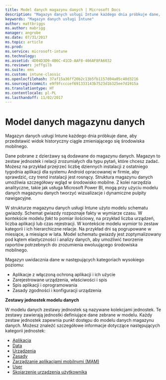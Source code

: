 ```yaml
---
title: Model danych magazynu danych | Microsoft Docs
description: "Magazyn danych usługi Intune każdego dnia próbkuje dane, aby przedstawić widok historyczny ciągle zmieniającego się środowiska mobilnego."
keywords: "Magazyn danych usługi Intune"
author: mattbriggs
ms.author: mabrigg
manager: angrobe
ms.date: 07/31/2017
ms.topic: article
ms.prod: 
ms.service: microsoft-intune
ms.technology: 
ms.assetid: 4D04D3D9-4B6C-41CD-AAF8-466AF8FA6032
ms.reviewer: jeffgilb
ms.suite: ems
ms.custom: intune-classic
ms.openlocfilehash: 37af15a36ff20b2c13b5fb1157d04a05c40d3216
ms.sourcegitcommit: e9f9fccccef691333143b7523d1b325ee7d1915a
ms.translationtype: HT
ms.contentlocale: pl-PL
ms.lasthandoff: 11/02/2017
---
```

# <a name="data-warehouse-data-model"></a>Model danych magazynu danych

Magazyn danych usługi Intune każdego dnia próbkuje dane, aby przedstawić widok historyczny ciągle zmieniającego się środowiska mobilnego.

Dane pobrane z dzierżawy są dodawane do magazynu danych. Magazyn to zestaw jednostek i relacji zrozumiałych dla typu pytań, które chcesz zadać. Możesz na przykład przejrzeć liczbę dziennych instalacji z ostatniego tygodnia aplikacji dla systemu Android opracowanej w firmie, aby sprawdzić, czy trend instalacji jest rosnący. Struktura magazynu danych umożliwia szczegółowy wgląd w środowisko mobilne. Z kolei narzędzia analityczne, takie jak usługa Microsoft Power BI, mogą przy użyciu modelu danych magazynu danych tworzyć wizualizacje i dynamiczne pulpity nawigacyjne.

W strukturze magazynu danych usługi Intune użyto modelu schematu gwiazdy. Schemat gwiazdy rozpoznaje fakty w wymiarze czasu. W kontekście modelu *fakt* to pomiar ilościowy, na przykład liczba urządzeń, liczba aplikacji lub czas rejestracji. W kontekście modelu *wymiar* to zestaw kategorii i ich hierarchiczne relacje. Na przykład dni są pogrupowane w miesiące, a miesiące w lata. Model schematu gwiazdy jest zoptymalizowany pod kątem elastyczności i analizy danych, aby umożliwić tworzenie raportów potrzebnych do zrozumienia ewoluującego środowiska mobilnego.

Magazyn uwidacznia dane w następujących kategoriach wysokiego poziomu:
  -  Aplikacje z włączoną ochroną aplikacji i ich użycie
  -  Zarejestrowane urządzenia, właściwości i spis
  -  Spis aplikacji i oprogramowania
  -  Zasady zgodności i konfiguracji urządzenia

**Zestawy jednostek modelu danych**

W modelu danych zestawy jednostek są nazywane kolekcjami jednostek. Te zestawy zawierają jednostki definiujące dane zebrane w modelu. Każdy zestaw jednostek zapewnia punkt dostępu do modelu danych magazynu danych. Możesz znaleźć szczegółowe informacje dotyczące następujących kategorii jednostek:

  -  [Aplikacja](reports-ref-application.md)
  -  [Data](reports-ref-date.md)
  -  [Urządzenia](reports-ref-devices.md)
  -  [Zasady](reports-ref-policy.md)
  -  [Zarządzanie aplikacjami mobilnymi (MAM)](reports-ref-mobile-app-management.md)
  -  [User](reports-ref-user.md)
  -  [Skojarzenie urządzenia użytkownika](reports-ref-user-device.md)